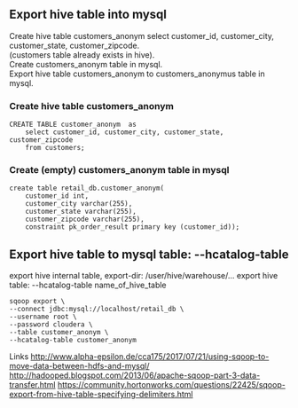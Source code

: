 ## Export hive table into mysql

Create hive table customers_anonym select customer_id, customer_city, customer_state, customer_zipcode.  
(customers table already exists in hive).  
Create customers_anonym table in mysql.  
Export hive table customers_anonym to customers_anonymus table in mysql.   

### Create hive table customers_anonym
```
CREATE TABLE customer_anonym  as
    select customer_id, customer_city, customer_state, customer_zipcode
    from customers;
```

### Create (empty) customers_anonym table in mysql
```
create table retail_db.customer_anonym(
    customer_id int,
    customer_city varchar(255), 
    customer_state varchar(255), 
    customer_zipcode varchar(255),
    constraint pk_order_result primary key (customer_id));
```


## Export hive table to mysql table: --hcatalog-table
export hive internal table, export-dir: /user/hive/warehouse/...
export hive table: --hcatalog-table name_of_hive_table

```
sqoop export \
--connect jdbc:mysql://localhost/retail_db \
--username root \
--password cloudera \
--table customer_anonym \
--hcatalog-table customer_anonym
```

Links
<http://www.alpha-epsilon.de/cca175/2017/07/21/using-sqoop-to-move-data-between-hdfs-and-mysql/>
<http://hadooped.blogspot.com/2013/06/apache-sqoop-part-3-data-transfer.html>
https://community.hortonworks.com/questions/22425/sqoop-export-from-hive-table-specifying-delimiters.html
